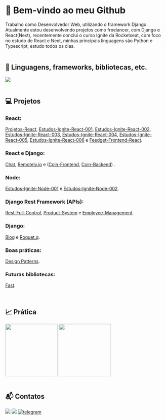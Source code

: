 <h1>👋 Bem-vindo ao meu Github</h1>
<span>
Trabalho como Desenvolvedor Web, utilizando o framework Django. Atualmente estou desenvolvendo projetos como freelancer, com Django e React(Next), recentemente conclui o curso Ignite da Rocketseat, com foco no estudo de React e Next, minhas principais linguagens são Python e Typescript, estudo todos os dias.
</span>

<br>
<br>
<h2>🚀 Linguagens, frameworks, bibliotecas, etc.</h2>
<a href="https://skillicons.dev">
   <img src="https://skillicons.dev/icons?i=python,django,js,typescript,react,next" />
</a>

<br>
<br>
<h2>💻 Projetos</h2>

<h3><strong>React:</strong></h3>
<p>
<a target="_blank" href="https://github.com/dhomini-rabelo/Projetos-React">Projetos-React</a>,
<a target="_blank" href="https://github.com/dhomini-rabelo/Estudos-Ignite-React-001">Estudos-Ignite-React-001</a>,
<a target="_blank" href="https://github.com/dhomini-rabelo/Estudos-Ignite-React-002">Estudos-Ignite-React-002</a>,
<a target="_blank" href="https://github.com/dhomini-rabelo/Estudos-Ignite-React-003">Estudos-Ignite-React-003</a>,
<a target="_blank" href="https://github.com/dhomini-rabelo/Estudos-Ignite-React-004">Estudos-Ignite-React-004</a>,
<a target="_blank" href="https://github.com/dhomini-rabelo/Estudos-Ignite-React-005">Estudos-Ignite-React-005</a>,
<a target="_blank" href="https://github.com/dhomini-rabelo/Estudos-Ignite-React-006">Estudos-Ignite-React-006</a> e
<a target="_blank" href="https://github.com/dhomini-rabelo/Feedget-Frontend-React">Feedget-Frontend-React</a>.
<p>

<h3><strong>React e Django:</strong></h3>
<p>
<a target="_blank" href="https://github.com/dhomini-rabelo/chat">Chat</a>, <a target="_blank" href="https://github.com/dhomini-rabelo/remotely-store">Remotely.io</a> e
(<a target="_blank" href="https://github.com/dhomini-rabelo/Coin-Frontend">Coin-Frontend</a>, <a target="_blank" href="https://github.com/dhomini-rabelo/Coin-Backend">Coin-Backend</a>)
.
</p>

<h3><strong>Node:</strong></h3>
<p>
<a target="_blank" href="https://github.com/dhomini-rabelo/Estudos-Ignite-Node-001">Estudos-Ignite-Node-001</a> e
<a target="_blank" href="https://github.com/dhomini-rabelo/Estudos-Ignite-Node-002">Estudos-Ignite-Node-002</a>.
<p>

<h3><strong>Django Rest Framework (APIs):</strong></h3>
<p>
<a target="_blank" href="https://github.com/dhomini-rabelo/Rest-Full-Control">Rest-Full-Control</a>,
<a target="_blank" href="https://github.com/dhomini-rabelo/Product-System">Product-System</a> e
<a target="_blank" href="https://github.com/dhomini-rabelo/Employee-Management">Employee-Management</a>.
</p>

<h3><strong>Django:</strong></h3>
<p>
<a target="_blank" href="https://github.com/dhomini-rabelo/Blog">Blog</a> e
<a target="_blank" href="https://github.com/dhomini-rabelo/Roquet-q">Roquet.q</a>.
</p>

<h3><strong>Boas práticas:</strong></h3>
<p>
<a href="https://github.com/dhomini-rabelo/design-patterns-python">Design Patterns</a>.
</p>

<h3><strong>Futuras bibliotecas:</strong></h3>
<p>
<a href="https://github.com/dhomini-rabelo/Fast">Fast</a>.
</p>

<br>
<h2>📈 Prática</h2>

<div align="left">
  <img height="165em" 
  src="https://github-readme-stats.vercel.app/api?username=dhomini-rabelo&show_icons=true&theme=github&include_all_commits=true&count_private=true"/>
  <img height="165em" 
  src="https://github-readme-stats.vercel.app/api/top-langs/?username=dhomini-rabelo&layout=compact&langs_count=7&theme=github"/>
</div>

<br>
<h2>📬 Contatos</h2>

<div>
<a href="https://www.linkedin.com/in/dhomini-rabelo" target="_blank"><img src="https://img.shields.io/badge/-LinkedIn-%230077B5?style=for-the-badge&logo=linkedin&logoColor=white" target="_blank"></a>
<a href="mailto:dhominirabelo@gmail.com" target="_blank"><img src="https://img.shields.io/badge/Gmail-D14836?style=for-the-badge&logo=gmail&logoColor=white"></a>
<a href="https://t.me/fael_07" alt="Telegram" target="_blank">
    <img src="https://img.shields.io/badge/Telegram-2CA5E0?style=for-the-badge&logo=telegram&logoColor=white" alt="telegram">
  </a>
</div>